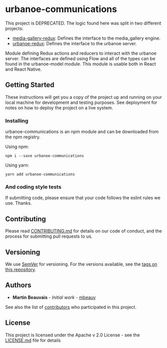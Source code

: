 # urbanoe-communications

This project is DEPRECATED.  The logic found here was split in two different projects:

- [media-gallery-redux](https://github.com/mbeauv/media-gallery-redux): Defines the interface to the media_gallery engine.
- [urbanoe-redux](https://github.com/mbeauv/urbanoe-redux): Defines the interface to the urbanoe server.

Module defining Redux actions and reducers to interact with the urbanoe server.  The interfaces are defined using Flow and all of the types can be found in the urbanoe-model module.  This module is usable both in React and React Native.


## Getting Started

These instructions will get you a copy of the project up and running on your local machine for development and testing purposes. See deployment for notes on how to deploy the project on a live system.

### Installing

urbanoe-communications is an npm module and can be downloaded from the npm registry.

Using npm:

```
npm i --save urbanoe-communications
```

Using yarn:

```
yarn add urbanoe-communications
```

### And coding style tests

If submitting code, please ensure that your code follows the eslint rules we use. Thanks.

## Contributing

Please read [CONTRIBUTING.md](https://gist.github.com/mbeauv/214b791a2512201886e4833a3c64241f) for details on our code of conduct, and the process for submitting pull requests to us.

## Versioning

We use [SemVer](http://semver.org/) for versioning. For the versions available, see the [tags on this repository](https://github.com/your/project/tags).

## Authors

* **Martin Beauvais** - *Initial work* - [mbeauv](https://github.com/mbeauv)

See also the list of [contributors](https://github.com/mbeauv/urbanoe-model/contributors) who participated in this project.

## License

This project is licensed under the Apache v 2.0 License - see the [LICENSE.md](LICENSE.md) file for details
